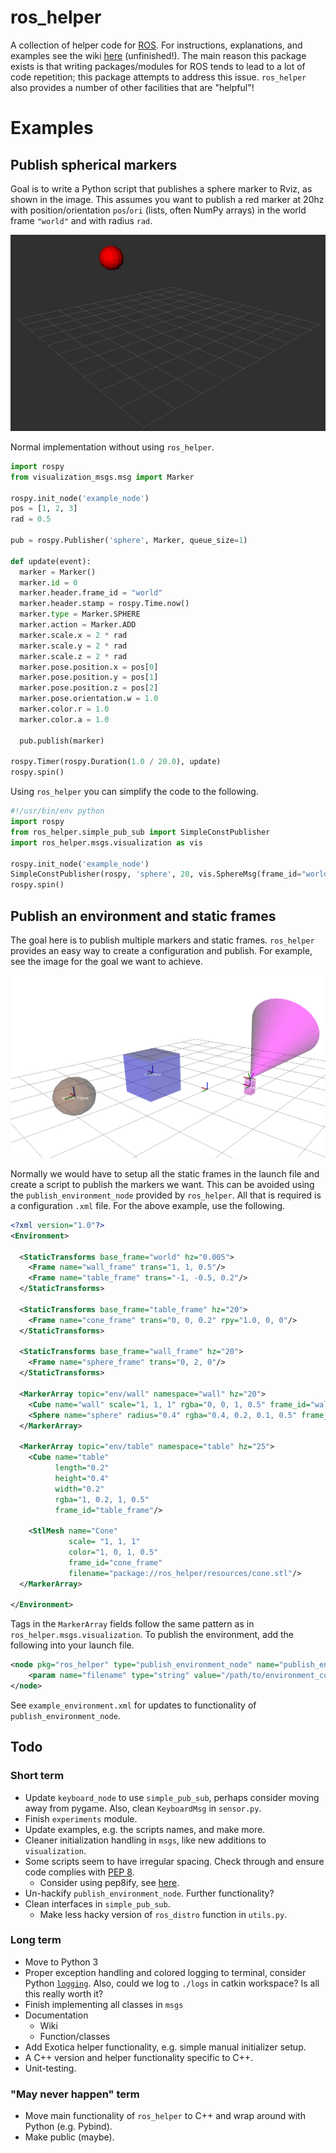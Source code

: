 # ros_helper

A collection of helper code for [ROS](https://www.ros.org/). For instructions, explanations, and examples see the wiki [here](https://github.com/cmower/ros_helper/wiki) (unfinished!). The main reason this package exists is that writing packages/modules for ROS tends to lead to a lot of code repetition; this package attempts to address this issue. `ros_helper` also provides a number of other facilities that are "helpful"!

# Examples

## Publish spherical markers

Goal is to write a Python script that  publishes a sphere marker to Rviz, as shown in the image. This assumes you want to publish a red marker at 20hz with position/orientation `pos`/`ori` (lists, often NumPy arrays) in the world frame `"world"` and with radius `rad`.

![](https://github.com/cmower/ros_helper/blob/master/doc/images/sphere.png?raw=true)

Normal implementation without using `ros_helper`.
```python
import rospy
from visualization_msgs.msg import Marker

rospy.init_node('example_node')
pos = [1, 2, 3]
rad = 0.5

pub = rospy.Publisher('sphere', Marker, queue_size=1)

def update(event):
  marker = Marker()
  marker.id = 0
  marker.header.frame_id = "world"
  marker.header.stamp = rospy.Time.now()
  marker.type = Marker.SPHERE
  marker.action = Marker.ADD
  marker.scale.x = 2 * rad
  marker.scale.y = 2 * rad
  marker.scale.z = 2 * rad
  marker.pose.position.x = pos[0]
  marker.pose.position.y = pos[1]
  marker.pose.position.z = pos[2]
  marker.pose.orientation.w = 1.0
  marker.color.r = 1.0
  marker.color.a = 1.0

  pub.publish(marker)

rospy.Timer(rospy.Duration(1.0 / 20.0), update)
rospy.spin()
```

Using `ros_helper` you can simplify the code to the following.
```python
#!/usr/bin/env python
import rospy
from ros_helper.simple_pub_sub import SimpleConstPublisher
import ros_helper.msgs.visualization as vis

rospy.init_node('example_node')
SimpleConstPublisher(rospy, 'sphere', 20, vis.SphereMsg(frame_id="world", position=[1, 2, 3], radius=0.5, rgba=[1, 0, 0, 1]))
rospy.spin()
```

## Publish an environment and static frames

The goal here is to publish multiple markers and static frames. `ros_helper` provides an easy way to create a configuration and publish. For example, see the image for the goal we want to achieve.

![](https://raw.githubusercontent.com/cmower/ros_helper/master/doc/images/publish_environment_node_example.png?token=AB6K7QDORNIETPE6GKAS5KS5HV7LG)

Normally we would have to setup all the static frames in the launch file and create a script to publish the markers we want. This can be avoided using the `publish_environment_node` provided by `ros_helper`. All that is required is a configuration `.xml` file. For the above example, use the following.

```xml
<?xml version="1.0"?>
<Environment>

  <StaticTransforms base_frame="world" hz="0.005">
	<Frame name="wall_frame" trans="1, 1, 0.5"/>
	<Frame name="table_frame" trans="-1, -0.5, 0.2"/>
  </StaticTransforms>

  <StaticTransforms base_frame="table_frame" hz="20">
	<Frame name="cone_frame" trans="0, 0, 0.2" rpy="1.0, 0, 0"/>
  </StaticTransforms>

  <StaticTransforms base_frame="wall_frame" hz="20">
	<Frame name="sphere_frame" trans="0, 2, 0"/>
  </StaticTransforms>

  <MarkerArray topic="env/wall" namespace="wall" hz="20">
	<Cube name="wall" scale="1, 1, 1" rgba="0, 0, 1, 0.5" frame_id="wall_frame"/>
	<Sphere name="sphere" radius="0.4" rgba="0.4, 0.2, 0.1, 0.5" frame_id="sphere_frame"/>
  </MarkerArray>

  <MarkerArray topic="env/table" namespace="table" hz="25">
	<Cube name="table"
		  length="0.2"
		  height="0.4"
		  width="0.2"
		  rgba="1, 0.2, 1, 0.5"
		  frame_id="table_frame"/>

    <StlMesh name="Cone"
			 scale= "1, 1, 1"
			 color="1, 0, 1, 0.5"
			 frame_id="cone_frame"
			 filename="package://ros_helper/resources/cone.stl"/>
  </MarkerArray>

</Environment>
```

Tags in the `MarkerArray` fields follow the same pattern as in `ros_helper.msgs.visualization`. To publish the environment, add the following into your launch file.

```xml
<node pkg="ros_helper" type="publish_environment_node" name="publish_environment_node">
	<param name="filename" type="string" value="/path/to/environment_config.xml"/>
</node>
```

See `example_environment.xml` for updates to functionality of `publish_environment_node`.

## Todo

### Short term

* Update `keyboard_node` to use `simple_pub_sub`, perhaps consider moving away from pygame. Also, clean `KeyboardMsg` in `sensor.py`.
* Finish `experiments` module.
* Update examples, e.g. the scripts names, and make more.
* Cleaner initialization handling in `msgs`, like new additions to `visualization`.
* Some scripts seem to have irregular spacing. Check through and ensure code complies with [PEP 8](https://www.python.org/dev/peps/pep-0008/).
  * Consider using pep8ify, see [here](https://github.com/spulec/pep8ify).
* Un-hackify `publish_environment_node`. Further functionality?
* Clean interfaces in `simple_pub_sub`.
  * Make less hacky version of `ros_distro` function in `utils.py`.

### Long term

* Move to Python 3
* Proper exception handling and colored logging to terminal, consider Python [`logging`](https://docs.python.org/2/library/logging.html). Also, could we log to `./logs` in catkin workspace? Is all this really worth it?
* Finish implementing all classes in `msgs`
* Documentation
  * Wiki
  * Function/classes
* Add Exotica helper functionality, e.g. simple manual initializer setup.
* A C++ version and helper functionality specific to C++.
* Unit-testing.

### "May never happen" term

* Move main functionality of `ros_helper` to C++ and wrap around with Python (e.g. Pybind).
* Make public (maybe).
